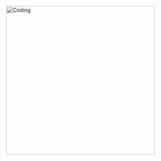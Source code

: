   <img align="left" alt="Coding" width="400" src="https://media0.giphy.com/media/PuvJVM5w0wu6QEUWfq/giphy.gif">
